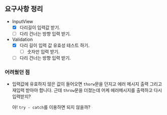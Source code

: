 ## 요구사항 정리

- InputView
  - [x] 다리길이 입력값 받기.
  - [ ] 다리 건너는 방향 입력 받기.
- Validation
  - [x] 다리 길이 입력 값 유효성 테스트 하기.
    - [ ] 숫자만 입력 받기.
  - [ ] 다리 건너는 방향 입력 받기.

### 어려웠던 점

- 입력값에 유효하지 않은 값이 들어오면 `thorw`문을 던지고 에러 메시지 출력 그리고 재입력 받아야 합니다. 근데 `throw`문을 더졌는데 어케 에러메시지를 출력하고 다시 입력받지?

  아! `try - catch`를 이용하면 되지 않을까?

  
